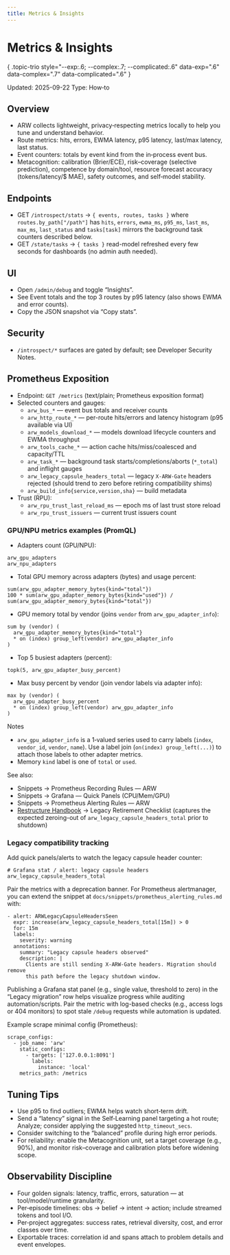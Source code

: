 ```yaml
---
title: Metrics & Insights
---
```


# Metrics & Insights
{ .topic-trio style="--exp:.6; --complex:.7; --complicated:.6" data-exp=".6" data-complex=".7" data-complicated=".6" }

Updated: 2025-09-22
Type: How‑to

## Overview
- ARW collects lightweight, privacy‑respecting metrics locally to help you tune and understand behavior.
- Route metrics: hits, errors, EWMA latency, p95 latency, last/max latency, last status.
- Event counters: totals by event kind from the in‑process event bus.
- Metacognition: calibration (Brier/ECE), risk–coverage (selective prediction), competence by domain/tool, resource forecast accuracy (tokens/latency/$ MAE), safety outcomes, and self‑model stability.

## Endpoints
- GET `/introspect/stats` → `{ events, routes, tasks }` where `routes.by_path["/path"]` has `hits`, `errors`, `ewma_ms`, `p95_ms`, `last_ms`, `max_ms`, `last_status` and `tasks[task]` mirrors the background task counters described below.
- GET `/state/tasks` → `{ tasks }` read-model refreshed every few seconds for dashboards (no admin auth needed).

## UI
- Open `/admin/debug` and toggle “Insights”.
- See Event totals and the top 3 routes by p95 latency (also shows EWMA and error counts).
- Copy the JSON snapshot via “Copy stats”.

## Security
- `/introspect/*` surfaces are gated by default; see Developer Security Notes.

## Prometheus Exposition

- Endpoint: `GET /metrics` (text/plain; Prometheus exposition format)
- Selected counters and gauges:
  - `arw_bus_*` — event bus totals and receiver counts
  - `arw_http_route_*` — per-route hits/errors and latency histogram (p95 available via UI)
  - `arw_models_download_*` — models download lifecycle counters and EWMA throughput
  - `arw_tools_cache_*` — action cache hits/miss/coalesced and capacity/TTL
  - `arw_task_*` — background task starts/completions/aborts (`*_total`) and inflight gauges
  - `arw_legacy_capsule_headers_total` — legacy `X-ARW-Gate` headers rejected (should trend to zero before retiring compatibility shims)
  - `arw_build_info{service,version,sha}` — build metadata
- Trust (RPU):
    - `arw_rpu_trust_last_reload_ms` — epoch ms of last trust store reload
    - `arw_rpu_trust_issuers` — current trust issuers count

### GPU/NPU metrics examples (PromQL)

- Adapters count (GPU/NPU):
```
arw_gpu_adapters
arw_npu_adapters
```

- Total GPU memory across adapters (bytes) and usage percent:
```
sum(arw_gpu_adapter_memory_bytes{kind="total"})
100 * sum(arw_gpu_adapter_memory_bytes{kind="used"}) / sum(arw_gpu_adapter_memory_bytes{kind="total"})
```

- GPU memory total by vendor (joins `vendor` from `arw_gpu_adapter_info`):
```
sum by (vendor) (
  arw_gpu_adapter_memory_bytes{kind="total"}
  * on (index) group_left(vendor) arw_gpu_adapter_info
)
```

- Top 5 busiest adapters (percent):
```
topk(5, arw_gpu_adapter_busy_percent)
```

- Max busy percent by vendor (join vendor labels via adapter info):
```
max by (vendor) (
  arw_gpu_adapter_busy_percent
  * on (index) group_left(vendor) arw_gpu_adapter_info
)
```

Notes
- `arw_gpu_adapter_info` is a 1‑valued series used to carry labels (`index`, `vendor_id`, `vendor`, `name`). Use a label join (`on(index) group_left(...)`) to attach those labels to other adapter metrics.
- Memory `kind` label is one of `total` or `used`.

See also:
- Snippets → Prometheus Recording Rules — ARW
- Snippets → Grafana — Quick Panels (CPU/Mem/GPU)
- Snippets → Prometheus Alerting Rules — ARW
- [Restructure Handbook](../RESTRUCTURE.md) → Legacy Retirement Checklist (captures the expected zeroing-out of `arw_legacy_capsule_headers_total` prior to shutdown)

### Legacy compatibility tracking

Add quick panels/alerts to watch the legacy capsule header counter:

```
# Grafana stat / alert: legacy capsule headers
arw_legacy_capsule_headers_total
```

Pair the metrics with a deprecation banner. For Prometheus alertmanager, you can extend the snippet at `docs/snippets/prometheus_alerting_rules.md` with:

```
- alert: ARWLegacyCapsuleHeadersSeen
  expr: increase(arw_legacy_capsule_headers_total[15m]) > 0
  for: 15m
  labels:
    severity: warning
  annotations:
    summary: "Legacy capsule headers observed"
    description: |
      Clients are still sending X-ARW-Gate headers. Migration should remove
      this path before the legacy shutdown window.
```

Publishing a Grafana stat panel (e.g., single value, threshold to zero) in the “Legacy migration” row helps visualize progress while auditing automation/scripts.
Pair the metric with log-based checks (e.g., access logs or 404 monitors) to spot stale `/debug` requests while automation is updated.

Example scrape minimal config (Prometheus):
```
scrape_configs:
  - job_name: 'arw'
    static_configs:
      - targets: ['127.0.0.1:8091']
        labels:
          instance: 'local'
    metrics_path: /metrics
```

## Tuning Tips
- Use p95 to find outliers; EWMA helps watch short‑term drift.
- Send a “latency” signal in the Self‑Learning panel targeting a hot route; Analyze; consider applying the suggested `http_timeout_secs`.
- Consider switching to the “balanced” profile during high error periods.
- For reliability: enable the Metacognition unit, set a target coverage (e.g., 90%), and monitor risk–coverage and calibration plots before widening scope.

## Observability Discipline
- Four golden signals: latency, traffic, errors, saturation — at tool/model/runtime granularity.
- Per‑episode timelines: obs → belief → intent → action; include streamed tokens and tool I/O.
- Per‑project aggregates: success rates, retrieval diversity, cost, and error classes over time.
- Exportable traces: correlation id and spans attach to problem details and event envelopes.
